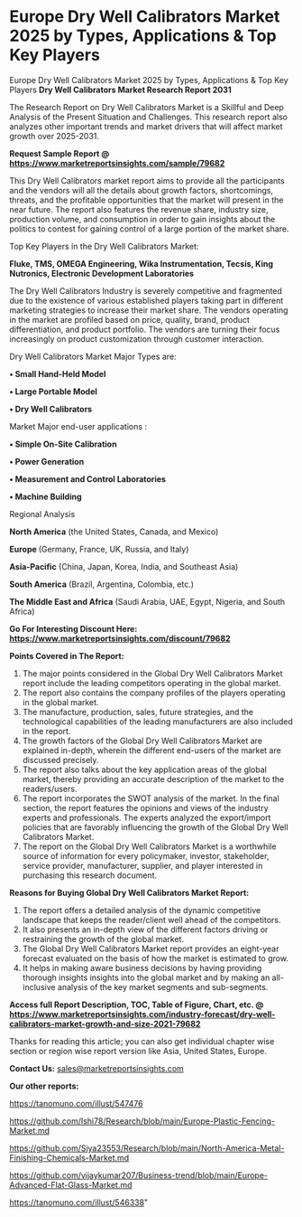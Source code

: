 # Europe Dry Well Calibrators Market 2025 by Types, Applications & Top Key Players
Europe Dry Well Calibrators Market 2025 by Types, Applications & Top Key Players
<strong>Dry Well Calibrators Market Research Report 2031</strong>

The Research Report on Dry Well Calibrators Market is a Skillful and Deep Analysis of the Present Situation and Challenges. This research report also analyzes other important trends and market drivers that will affect market growth over 2025-2031.

<strong>Request Sample Report @ <a href=https://www.marketreportsinsights.com/sample/79682>https://www.marketreportsinsights.com/sample/79682</a></strong>

This Dry Well Calibrators market report aims to provide all the participants and the vendors will all the details about growth factors, shortcomings, threats, and the profitable opportunities that the market will present in the near future. The report also features the revenue share, industry size, production volume, and consumption in order to gain insights about the politics to contest for gaining control of a large portion of the market share.

Top Key Players in the Dry Well Calibrators Market:

<strong>Fluke, TMS, OMEGA Engineering, Wika Instrumentation, Tecsis, King Nutronics, Electronic Development Laboratories</strong>

The Dry Well Calibrators Industry is severely competitive and fragmented due to the existence of various established players taking part in different marketing strategies to increase their market share. The vendors operating in the market are profiled based on price, quality, brand, product differentiation, and product portfolio. The vendors are turning their focus increasingly on product customization through customer interaction.

Dry Well Calibrators Market Major Types are:

<strong>• Small Hand-Held Model

• Large Portable Model

• Dry Well Calibrators</strong>

Market Major end-user applications :

<strong>• Simple On-Site Calibration

• Power Generation

• Measurement and Control Laboratories

• Machine Building</strong>

Regional Analysis

</u><strong><b>North America</b></strong> (the United States, Canada, and Mexico)

<strong><b>Europe </b></strong>(Germany, France, UK, Russia, and Italy)

<strong><b>Asia-Pacific</b></strong> (China, Japan, Korea, India, and Southeast Asia)

<strong><b>South America</b></strong> (Brazil, Argentina, Colombia, etc.)

<strong><b>The Middle East and Africa</b></strong> (Saudi Arabia, UAE, Egypt, Nigeria, and South Africa)

<strong>Go For Interesting Discount Here: <a href=https://www.marketreportsinsights.com/discount/79682>https://www.marketreportsinsights.com/discount/79682</a></strong>

<strong>Points Covered in The Report:</strong>
<ol>
  <li>The major points considered in the Global Dry Well Calibrators Market report include the leading competitors operating in the global market.</li>
  <li>The report also contains the company profiles of the players operating in the global market.</li>
  <li>The manufacture, production, sales, future strategies, and the technological capabilities of the leading manufacturers are also included in the report.</li>
  <li>The growth factors of the Global Dry Well Calibrators Market are explained in-depth, wherein the different end-users of the market are discussed precisely.</li>
  <li>The report also talks about the key application areas of the global market, thereby providing an accurate description of the market to the readers/users.</li>
  <li>The report incorporates the SWOT analysis of the market. In the final section, the report features the opinions and views of the industry experts and professionals. The experts analyzed the export/import policies that are favorably influencing the growth of the Global Dry Well Calibrators Market.</li>
  <li>The report on the Global Dry Well Calibrators Market is a worthwhile source of information for every policymaker, investor, stakeholder, service provider, manufacturer, supplier, and player interested in purchasing this research document.</li>
</ol>
<strong>Reasons for Buying Global Dry Well Calibrators Market Report:</strong>

<ol>
  <li>The report offers a detailed analysis of the dynamic competitive landscape that keeps the reader/client well ahead of the competitors.</li>
  <li>It also presents an in-depth view of the different factors driving or restraining the growth of the global market.</li>
  <li>The Global Dry Well Calibrators Market report provides an eight-year forecast evaluated on the basis of how the market is estimated to grow.</li>
  <li>It helps in making aware business decisions by having providing thorough insights insights into the global market and by making an all-inclusive analysis of the key market segments and sub-segments.</li>
</ol>
<strong>Access full Report Description, TOC, Table of Figure, Chart, etc. @ <a href=https://www.marketreportsinsights.com/industry-forecast/dry-well-calibrators-market-growth-and-size-2021-79682>https://www.marketreportsinsights.com/industry-forecast/dry-well-calibrators-market-growth-and-size-2021-79682</a></strong>


Thanks for reading this article; you can also get individual chapter wise section or region wise report version like Asia, United States, Europe.

<strong>Contact Us:</strong>
sales@marketreportsinsights.com

<strong>Our other reports:</strong>

<a href=https://tanomuno.com/illust/547476>https://tanomuno.com/illust/547476</a>

<a href=https://github.com/Ishi78/Research/blob/main/Europe-Plastic-Fencing-Market.md>https://github.com/Ishi78/Research/blob/main/Europe-Plastic-Fencing-Market.md</a>

<a href=https://github.com/Siya23553/Research/blob/main/North-America-Metal-Finishing-Chemicals-Market.md>https://github.com/Siya23553/Research/blob/main/North-America-Metal-Finishing-Chemicals-Market.md</a>

<a href=https://github.com/vijaykumar207/Business-trend/blob/main/Europe-Advanced-Flat-Glass-Market.md>https://github.com/vijaykumar207/Business-trend/blob/main/Europe-Advanced-Flat-Glass-Market.md</a>

<a href=https://tanomuno.com/illust/546338>https://tanomuno.com/illust/546338</a>"
